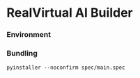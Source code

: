 # RealVirtual AI Builder

### Environment

### Bundling

```pyinstaller --noconfirm spec/main.spec```	